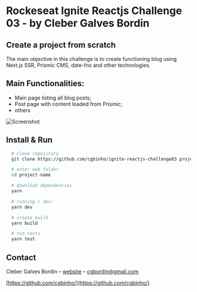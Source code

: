 # Rockeseat Ignite Reactjs Challenge 03 - by Cleber Galves Bordin

## Create a project from scratch

The main objective in this challenge is to create functioning blog using Next.js SSR, Prismic CMS, date-fns and other technologies.

## Main Functionalities:

* Main page listing all blog posts;
* Post page with content loaded from Prismic;
* others

![Screenshot](https://res.cloudinary.com/cgbordin/image/upload/v1631542638/ignite_reactjs_challenge03_blogpost_lzi9pb.png)

## Install & Run

```sh
  # clone repository
  git clone https://github.com/cgbinho/ignite-reactjs-challenge03 project-name

  # enter web folder
  cd project-name

  # download dependencies
  yarn

  # running / dev:
  yarn dev

  # create build
  yarn build

  # run tests
  yarn test
```

## Contact

Cleber Galves Bordin – [website](https://www.cgbordin.com) – cgbordin@gmail.com

[https://github.com/cgbinho/](https://github.com/cgbinho/)
